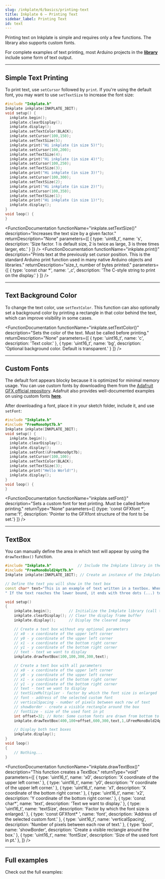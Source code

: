 ```yaml
---
slug: /inkplate/6/basics/printing-text
title: Inkplate 6 – Printing Text
sidebar_label: Printing Text
id: text
---
```


Printing text on Inkplate is simple and requires only a few functions. The library also supports custom fonts.

<InfoBox>For complete examples of text printing, most Arduino projects in the [**library**](https://github.com/SolderedElectronics/Inkplate-Arduino-library/tree/master/examples/Inkplate6) include some form of text output.</InfoBox>

---

## Simple Text Printing 

To print text, use `setCursor` followed by `print`. If you're using the default font, you may want to use `setTextSize` to increase the font size: 

```cpp
#include "Inkplate.h"
Inkplate inkplate(INKPLATE_3BIT);
void setup() {
  inkplate.begin();
  inkplate.clearDisplay();
  inkplate.display();
  inkplate.setTextColor(BLACK);
  inkplate.setCursor(100,150);
  inkplate.setTextSize(5);
  inkplate.print("Hi inkplate (in size 5)!");
  inkplate.setCursor(100,200);
  inkplate.setTextSize(4);
  inkplate.print("Hi inkplate (in size 4)!");
  inkplate.setCursor(100,250);
  inkplate.setTextSize(3);
  inkplate.print("Hi inkplate (in size 3)!");
  inkplate.setCursor(100,300);
  inkplate.setTextSize(2);
  inkplate.print("Hi inkplate (in size 2)!");
  inkplate.setCursor(100,350);
  inkplate.setTextSize(1);
  inkplate.print("Hi inkplate (in size 1)!");
  inkplate.display();
}
void loop() {
}
```

<CenteredImage src="/img/6/printing_text.png" alt="Expected output on Inkplate display" caption="Expected output on Inkplate display." width="1000px" />

<FunctionDocumentation
  functionName="inkplate.setTextSize()"
  description="Increases the text size by a given factor."
  returnDescription="None"
  parameters={[ 
    { type: 'uint8_t', name: 's', description: 'Size factor. 1 is default size, 2 is twice as large, 3 is three times larger, etc.' }
  ]}
/>
<FunctionDocumentation
  functionName="inkplate.print()"
  description="Prints text at the previously set cursor position. This is the standard Arduino print function used in many native Arduino objects and libraries."
  returnDescription="size_t, number of bytes printed."
  parameters={[ 
    { type: 'const char *', name: '_c', description: 'The C-style string to print on the display.' }
  ]}
/>

---

## Text Background Color

To change the text color, use `setTextColor`. This function can also optionally set a background color by printing a rectangle in that color behind the text, which can improve visibility in some cases.

<FunctionDocumentation
  functionName="inkplate.setTextColor()"
  description="Sets the color of the text. Must be called before printing."
  returnDescription="None"
  parameters={[ 
    { type: 'uint16_t', name: 'c', description: 'Text color.' },
    { type: 'uint16_t', name: 'bg', description: 'Optional background color. Default is transparent.' }
  ]}
/>

---

## Custom Fonts

The default font appears blocky because it is optimized for minimal memory usage. You can use custom fonts by downloading them from the [Adafruit GFX official repository](https://github.com/adafruit/Adafruit-GFX-Library/tree/master/Fonts). Adafruit also provides well-documented examples on using custom fonts [**here**](https://learn.adafruit.com/adafruit-gfx-graphics-library/using-fonts).

After downloading a font, place it in your sketch folder, include it, and use `setFont`:

```cpp
#include "Inkplate.h"
#include "FreeMono9pt7b.h"
Inkplate inkplate(INKPLATE_3BIT);
void setup() {
  inkplate.begin();
  inkplate.clearDisplay();
  inkplate.display();
  inkplate.setFont(&FreeMono9pt7b);
  inkplate.setCursor(100,100);
  inkplate.setTextColor(BLACK);
  inkplate.setTextSize(3);
  inkplate.print("Hello World!");
  inkplate.display();
}
void loop() {
}
```

<CenteredImage src="/img/6/font.png" alt="Expected output on Inkplate display" caption="Expected output on Inkplate display." width="1000px" />

<FunctionDocumentation
  functionName="inkplate.setFont()"
  description="Sets a custom font for text printing. Must be called before printing."
  returnType="None"
  parameters={[
    {type: 'const GFXfont *', name:'f', description: 'Pointer to the GFXfont structure of the font to be set.'}
  ]}
/>

---

## TextBox

You can manually define the area in which text will appear by using the `drawTextBox()` function.

```cpp
#include "Inkplate.h"            // Include the Inkplate library in the sketch
#include "FreeMonoBold24pt7b.h"
Inkplate inkplate(INKPLATE_1BIT); // Create an instance of the Inkplate library and set it to 1-bit mode (BW)

// Define the text you will show in the text box
const char* text="This is an example of text written in a textbox. When a word doesn't fit into the current row, it goes to the next one."\
" If the text reaches the lower bound, it ends with three dots (...) to mark that the text isn't displayed fully";

void setup()
{
    inkplate.begin();        // Initialize the Inkplate library (call this function only once)
    inkplate.clearDisplay(); // Clear the display frame buffer
    inkplate.display();      // Display the cleared image

    // Create a text box without any optional parameters
    // x0 - x coordinate of the upper left corner
    // y0 - y coordinate of the upper left corner
    // x1 - x coordinate of the bottom right corner
    // y1 - y coordinate of the bottom right corner
    // text - text we want to display
    inkplate.drawTextBox(100,100,300,300,text);

    // Create a text box with all parameters
    // x0 - x coordinate of the upper left corner
    // y0 - y coordinate of the upper left corner
    // x1 - x coordinate of the bottom right corner
    // y1 - y coordinate of the bottom right corner
    // text - text we want to display
    // textSizeMultiplier - factor by which the font size is enlarged
    // font - address of the selected custom font
    // verticalSpacing - number of pixels between each row of text
    // showBorder - create a visible rectangle around the box
    // fontSize - size of the used font in pt
    int offset=32; // Note: Some custom fonts are drawn from bottom to top, which requires an offset. Use the offset that best suits the font you are using.
    inkplate.drawTextBox(400,100+offset,600,300,text,1,&FreeMonoBold24pt7b,27,false,24);

    // Display both text boxes
    inkplate.display();
}
void loop()
{
    // Nothing...
}
```

<CenteredImage src="/img/6/textbox.png" alt="Expected output on Inkplate display" caption="Expected output on Inkplate display." width="1000px" />

<FunctionDocumentation
  functionName="inkplate.drawTextBox()"
  description="This function creates a TextBox."
  returnType="void"
  parameters={[
    { type: 'uint16_t', name: 'x0', description: 'X coordinate of the upper left corner.' },
    { type: 'uint16_t', name: 'y0', description: 'Y coordinate of the upper left corner.' },
    { type: 'uint16_t', name: 'x1', description: 'X coordinate of the bottom right corner.' },
    { type: 'uint16_t', name: 'x2', description: 'Y coordinate of the bottom right corner.' },
    { type: 'const char*', name: 'text', description: 'Text we want to display.' },
    { type: 'uint16_t', name: 'textSize', description: 'Factor by which the font size is enlarged.' },
    { type: 'const GFXfont* ', name: 'font', description: 'Address of the selected custom font.' },
    { type: 'uint16_t', name: 'verticalSpacing', description: 'Number of pixels between each row of text.' },
    { type: 'bool', name: 'showBorder', description: 'Create a visible rectangle around the box.' },
    { type: 'uint16_t', name: 'fontSize', description: 'Size of the used font in pt.' },
  ]}
/>

---

## Full examples
Check out the full examples:

<QuickLink 
  title="Inkplate6_TextBox.ino" 
  description="This example will show you how to use the TextBox function with and without special parameters"
  url="https://github.com/SolderedElectronics/Inkplate-Arduino-library/blob/master/examples/Inkplate6/Advanced/Other/Inkplate6_TextBox/Inkplate6_TextBox.ino" 
/>
